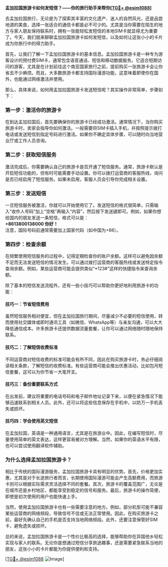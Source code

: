 **孟加拉国旅游卡如何发短信？——你的旅行助手来帮你[[TG💪+ @esim1088](https://t.me/s/esim1088)]**

去孟加拉国旅行，无论是为了探索其丰富的文化遗产、迷人的自然风光，还是品尝地道的美食，选择一张适合的通信卡都是必不可少的。尤其是当你需要在陌生的地方与家人朋友保持联系时，拥有一张能轻松发短信的本地SIM卡就显得尤为重要了。今天，我们就来聊聊孟加拉国旅游卡如何发短信，以及如何让这张小小的卡片成为你旅行中的得力助手。

首先，让我们了解一下孟加拉国旅游卡的基本信息。孟加拉国旅游卡是一种专为游客设计的预付费SIM卡，通常包含语音通话、短信和移动数据服务。它适合短期访问的游客，尤其是在计划前往这个南亚国家旅行之前，提前购买一张旅游卡会让你省去不少麻烦。而且，大多数旅游卡都支持国际漫游功能，这意味着即使你在国外，也能通过网络激活并使用。

那么，具体来说，如何用孟加拉国旅游卡发送短信呢？其实操作非常简单，步骤如下：

### **第一步：激活你的旅游卡**
在到达孟加拉国后，首先要确保你的旅游卡已经成功激活。通常情况下，当你购买旅游卡时，卖家会指导你如何激活。一般需要将SIM卡插入手机，并按照提示拨打电话或发送短信到指定号码进行激活。如果你不确定具体步骤，可以随时向当地营业厅或工作人员咨询。

### **第二步：获取短信服务**
激活完成后，你需要确认自己的旅游卡是否开通了短信服务。通常，旅游卡默认是开启短信功能的，但有时可能需要手动设置。你可以拨打运营商的客服热线，询问是否已经启用了短信服务。如果未启用，客服人员会引导你完成相关设置。

### **第三步：发送短信**
一旦短信服务被激活，你就可以开始使用它了。发送短信的格式很简单，只需输入“收件人号码”加上“空格”再输入“内容”，然后按下发送键即可。例如，如果你想给国内的朋友发送一条短信，格式可以是：  
**+8613800138000 你好！**  
注意，国际号码前通常需要加上国家代码（如中国为+86）。

### **第四步：检查余额**
在频繁使用短信服务的过程中，记得定期检查你的账户余额。这样可以避免因余额不足而无法发送短信的情况发生。可以通过拨打运营商的客服热线或发送特定指令查询余额。例如，某些运营商可能会提供类似“*123#”这样的快捷指令来查询余额。

除了基本的短信发送流程外，还有一些小技巧可以帮助你更好地利用旅游卡的功能：

#### **技巧一：节省短信费用**
虽然短信服务相对便宜，但在孟加拉国旅行期间，尽量减少不必要的短信使用，转而使用社交媒体或即时通讯工具（如微信、WhatsApp等）与亲友沟通，可以大大降低通信成本。许多旅游卡还提供数据流量套餐，让你可以通过网络随时随地保持联系。

#### **技巧二：了解短信收费标准**
不同运营商对短信收费的标准可能会有所不同，因此在购买旅游卡时，务必仔细阅读相关条款，了解短信的收费标准。有些运营商可能会推出优惠活动，比如包月短信套餐，这可以为你节省一大笔开支。

#### **技巧三：备份重要联系方式**
在出发前，建议将重要的电话号码和电子邮件地址记录下来，以便在紧急情况下能够迅速联系到相关人员。此外，还可以将这些信息保存在手机中，以防万一手机丢失或损坏。

#### **技巧四：学会使用英文短信**
在孟加拉国，英语是一种通用语言，尤其是在旅游业中。因此，在编写短信时，尽量使用简单的英文表达，这样更容易被对方理解。当然，如果你的英语水平有限，也可以尝试使用翻译软件辅助。

### **为什么选择孟加拉国旅游卡？**
相比于传统的国际漫游服务，孟加拉国旅游卡具有明显的优势。首先，价格更加实惠，尤其是对于长途旅行者而言，长期使用国际漫游可能会产生高额费用，而旅游卡则可以根据实际需求灵活选择不同的套餐。其次，旅游卡的覆盖范围广，无论是在城市还是乡村地区，都能享受到稳定的信号和服务。最后，旅游卡的操作简便，即使是初次使用的用户也能快速上手。

当然，使用孟加拉国旅游卡也有一些需要注意的地方。例如，部分机型可能不兼容某些运营商的网络频段，导致信号不佳或无法正常使用。因此，在购买旅游卡之前，最好先确认自己的手机是否支持当地网络频段。此外，还要注意保管好SIM卡，避免遗失或损坏。

总的来说，孟加拉国旅游卡是一个性价比极高的选择，能够帮助你在异国他乡轻松实现与家人的联系。无论你是想通过短信分享旅途趣事，还是需要紧急联系当地的朋友，这张小小的卡片都能为你提供便利和支持。

[[TG💪+ @esim1088](https://t.me/s/esim1088) ![Image](https://i.postimg.cc/4NQfJmqS/Snipaste-2025-05-13-00-14-12.png)]